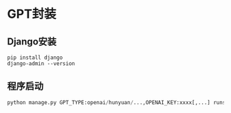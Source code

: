 # GPT封装

## Django安装
```
pip install django
django-admin --version
```

## 程序启动
```python
python manage.py GPT_TYPE:openai/hunyuan/...,OPENAI_KEY:xxxx[,...] runserver 0.0.0.0:8000
```
